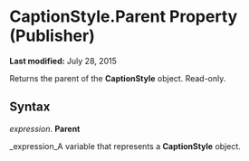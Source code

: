 
# CaptionStyle.Parent Property (Publisher)

 **Last modified:** July 28, 2015

Returns the parent of the  **CaptionStyle** object. Read-only.

## Syntax

 _expression_. **Parent**

 _expression_A variable that represents a  **CaptionStyle** object.

